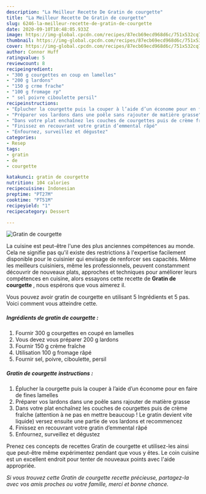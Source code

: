 ```yaml
---
description: "La Meilleur Recette De Gratin de courgette"
title: "La Meilleur Recette De Gratin de courgette"
slug: 6246-la-meilleur-recette-de-gratin-de-courgette
date: 2020-09-10T10:48:05.933Z
image: https://img-global.cpcdn.com/recipes/87ecb69ecd968d6c/751x532cq70/gratin-de-courgette-photo-principale-de-la-recette.jpg
thumbnail: https://img-global.cpcdn.com/recipes/87ecb69ecd968d6c/751x532cq70/gratin-de-courgette-photo-principale-de-la-recette.jpg
cover: https://img-global.cpcdn.com/recipes/87ecb69ecd968d6c/751x532cq70/gratin-de-courgette-photo-principale-de-la-recette.jpg
author: Connor Huff
ratingvalue: 5
reviewcount: 8
recipeingredient:
- "300 g courgettes en coup en lamelles"
- "200 g lardons"
- "150 g crme frache"
- "100 g fromage rp"
- " sel poivre ciboulette persil"
recipeinstructions:
- "Éplucher la courgette puis la couper à l’aide d’un économe pour en faire de fines lamelles"
- "Préparer vos lardons dans une poêle sans rajouter de matière grasse"
- "Dans votre plat enchaînez les couches de courgettes puis de crème fraîche (attention à ne pas en mettre beaucoup ! Le gratin devient vite liquide) versez ensuite une partie de vos lardons et recommencez"
- "Finissez en recouvrant votre gratin d’emmental râpé"
- "Enfournez, surveillez et dégustez"
categories:
- Resep
tags:
- gratin
- de
- courgette

katakunci: gratin de courgette 
nutrition: 104 calories
recipecuisine: Indonesian
preptime: "PT27M"
cooktime: "PT51M"
recipeyield: "1"
recipecategory: Dessert

---
```



![Gratin de courgette](https://img-global.cpcdn.com/recipes/87ecb69ecd968d6c/751x532cq70/gratin-de-courgette-photo-principale-de-la-recette.jpg)

La cuisine est peut-être l'une des plus anciennes compétences au monde. Cela ne signifie pas qu'il existe des restrictions à l'expertise facilement disponible pour le cuisinier qui envisage de renforcer ses capacités. Même les meilleurs cuisiniers, même les professionnels, peuvent constamment découvrir de nouveaux plats, approches et techniques pour améliorer leurs compétences en cuisine, alors essayons cette recette de <strong> Gratin de courgette </strong>, nous espérons que vous aimerez il.

<!--inarticleads1-->

Vous pouvez avoir gratin de courgette en utilisant 5 Ingrédients et 5 pas. Voici comment vous atteindre cette.

##### Ingrédients de gratin de courgette :

1. Fournir 300 g courgettes en coupé en lamelles
1. Vous devez vous préparer 200 g lardons
1. Fournir 150 g crème fraîche
1. Utilisation 100 g fromage râpé
1. Fournir  sel, poivre, ciboulette, persil




<!--inarticleads2-->

##### Gratin de courgette instructions :

1. Éplucher la courgette puis la couper à l’aide d’un économe pour en faire de fines lamelles
1. Préparer vos lardons dans une poêle sans rajouter de matière grasse
1. Dans votre plat enchaînez les couches de courgettes puis de crème fraîche (attention à ne pas en mettre beaucoup ! Le gratin devient vite liquide) versez ensuite une partie de vos lardons et recommencez
1. Finissez en recouvrant votre gratin d’emmental râpé
1. Enfournez, surveillez et dégustez




<!--inarticleads1-->

<p>
Prenez ces concepts de recettes Gratin de courgette et utilisez-les ainsi que peut-être même expérimentez pendant que vous y êtes. Le coin cuisine est un excellent endroit pour tenter de nouveaux points avec l'aide appropriée.
</p>

<p>
<i>Si vous trouvez cette Gratin de courgette recette précieuse, partagez-la avec vos amis proches ou votre famille, merci et bonne chance.</i>
</p>
